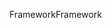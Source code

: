 <span data-ttu-id="1c667-101">Framework</span><span class="sxs-lookup"><span data-stu-id="1c667-101">Framework</span></span>